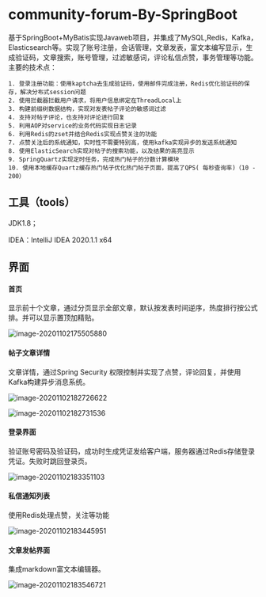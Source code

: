 # community-forum-By-SpringBoot

基于SpringBoot+MyBatis实现Javaweb项目，并集成了MySQL,Redis，Kafka，Elasticsearch等。实现了账号注册，会话管理，文章发表，富文本编写显示，生成验证码，文章搜索，账号管理，过滤敏感词，评论私信点赞，事务管理等功能。
主要的技术点：

	1. 登录注册功能：使用kaptcha去生成验证码，使用邮件完成注册，Redis优化验证码的保存，解决分布式session问题
	2. 使用拦截器拦截用户请求，将用户信息绑定在ThreadLocal上
	3. 构建前缀树数据结构，实现对发表帖子评论的敏感词过滤
	4. 支持对帖子评论，也支持对评论进行回复
	5. 利用AOP对service的业务代码实现日志记录
	6. 利用Redis的zset并结合Redis实现点赞关注的功能
	7. 点赞关注后的系统通知，实时性不需要特别高，使用kafka实现异步的发送系统通知
	8. 使用ElasticSearch实现对帖子的搜索功能，以及结果的高亮显示
	9. SpringQuartz实现定时任务，完成热门帖子的分数计算模块
	10. 使用本地缓存Quartz缓存热门帖子优化热门帖子页面，提高了QPS( 每秒查询率)（10 - 200）




## 工具（tools）

JDK1.8；

IDEA：IntelliJ IDEA 2020.1.1 x64



## 界面

#### 首页

显示前十个文章，通过分页显示全部文章，默认按发表时间逆序，热度排行按公式排。并可以显示置顶加精贴。

![image-20201102175505880](https://github.com/Wenbin94/community-forum-By-SpringBoot/edit/master/img/image-20201102175505880.png)

#### 帖子文章详情

文章详情，通过Spring Security 权限控制并实现了点赞，评论回复，并使用Kafka构建异步消息系统。

![image-20201102182726622](https://github.com/Wenbin94/community-forum-By-SpringBoot/edit/master/img/image-20201102182726622.png)

![image-20201102182731536](https://github.com/Wenbin94/community-forum-By-SpringBoot/edit/master/img/image-20201102182731536.png)

#### 登录界面

验证账号密码及验证码，成功时生成凭证发给客户端，服务器通过Redis存储登录凭证。失败时跳回登录页。

![image-20201102183351103](https://github.com/Wenbin94/community-forum-By-SpringBoot/edit/master/img/image-20201102183351103.png)



#### 私信通知列表

使用Redis处理点赞，关注等功能

![image-20201102183445951](https://github.com/Wenbin94/community-forum-By-SpringBoot/edit/master/img/image-20201102183445951.png)

#### 文章发帖界面

集成markdown富文本编辑器。

![image-20201102183546721](https://github.com/Wenbin94/community-forum-By-SpringBoot/edit/master/img/image-20201102183546721.png)
